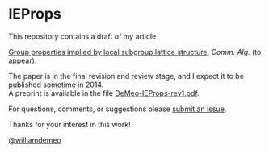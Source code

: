 IEProps
=======

This repository contains a draft of my article

[Group properties implied by local subgroup lattice structure][], *Comm. Alg.* (to appear).

The paper is in the final revision and review stage, and I expect it to be published sometime in 2014.  
A preprint is available in the file [DeMeo-IEProps-rev1.pdf][].

For questions, comments, or suggestions please [submit an issue][].

Thanks for your interest in this work!

[@williamdemeo](https://github.com/williamdemeo)

[Group properties implied by local subgroup lattice structure]: https://github.com/williamdemeo/IEProps/blob/master/CommAlg/DeMeo-IEProps-rev1.pdf
[DeMeo-IEProps-rev1.pdf]: https://github.com/williamdemeo/IEProps/blob/master/CommAlg/DeMeo-IEProps-rev1.pdf
[submit an issue]: https://github.com/williamdemeo/IEProps/issues
